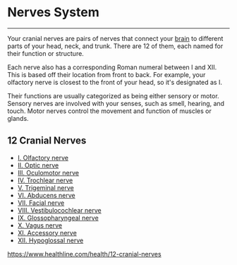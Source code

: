# Nerves System

---

Your cranial nerves are pairs of nerves that connect your [brain](https://www.healthline.com/human-body-maps/brain) to different parts of your head, neck, and trunk. There are 12 of them, each named for their function or structure.

Each nerve also has a corresponding Roman numeral between I and XII. This is based off their location from front to back. For example, your olfactory nerve is closest to the front of your head, so it's designated as I.

Their functions are usually categorized as being either sensory or motor. Sensory nerves are involved with your senses, such as smell, hearing, and touch. Motor nerves control the movement and function of muscles or glands.

## 12 Cranial Nerves

- [I. Olfactory nerve](https://www.healthline.com/health/12-cranial-nerves#i-olfactory-nerve)
- [II. Optic nerve](https://www.healthline.com/health/12-cranial-nerves#ii-optic-nerve)
- [III. Oculomotor nerve](https://www.healthline.com/health/12-cranial-nerves#iii-oculomotor-nerve)
- [IV. Trochlear nerve](https://www.healthline.com/health/12-cranial-nerves#iv-trochlear-nerve)
- [V. Trigeminal nerve](https://www.healthline.com/health/12-cranial-nerves#v-trigeminal-nerve)
- [VI. Abducens nerve](https://www.healthline.com/health/12-cranial-nerves#vi-abducens-nerve)
- [VII. Facial nerve](https://www.healthline.com/health/12-cranial-nerves#vii-facial-nerve)
- [VIII. Vestibulocochlear nerve](https://www.healthline.com/health/12-cranial-nerves#viii-vestibulocochlearnerve)
- [IX. Glossopharyngeal nerve](https://www.healthline.com/health/12-cranial-nerves#ix-glossopharyngeal-nerve)
- [X. Vagus nerve](https://www.healthline.com/health/12-cranial-nerves#x-vagus-nerve)
- [XI. Accessory nerve](https://www.healthline.com/health/12-cranial-nerves#xi-accessory-nerve)
- [XII. Hypoglossal nerve](https://www.healthline.com/health/12-cranial-nerves#xii-hypoglossal-nerve)

<https://www.healthline.com/health/12-cranial-nerves>
